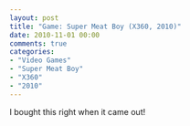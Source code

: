 ```yaml
---
layout: post
title: "Game: Super Meat Boy (X360, 2010)"
date: 2010-11-01 00:00
comments: true
categories:
- "Video Games"
- "Super Meat Boy"
- "X360"
- "2010"
---
```


I bought this right when it came out!
